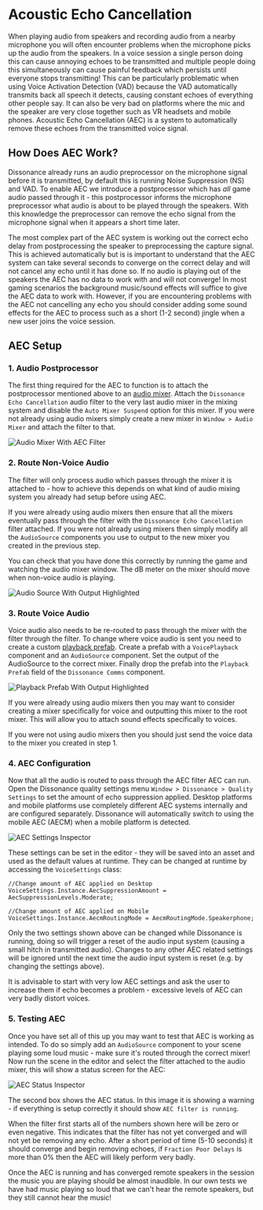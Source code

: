 # Acoustic Echo Cancellation

When playing audio from speakers and recording audio from a nearby microphone you will often encounter problems when the microphone picks up the audio from the speakers. In a voice session a single person doing this can cause annoying echoes to be transmitted and multiple people doing this simultaneously can cause painful feedback which persists until everyone stops transmitting! This can be particularly problematic when using Voice Activation Detection (VAD) because the VAD automatically transmits back all speech it detects, causing constant echoes of everything other people say. It can also be very bad on platforms where the mic and the speaker are very close together such as VR headsets and mobile phones. Acoustic Echo Cancellation (AEC) is a system to automatically remove these echoes from the transmitted voice signal.

## How Does AEC Work?

Dissonance already runs an audio preprocessor on the microphone signal before it is transmitted, by default this is running Noise Suppression (NS) and VAD. To enable AEC we introduce a postprocessor which has _all_ game audio passed through it - this postprocessor informs the microphone preprocessor what audio is about to be played through the speakers. With this knowledge the preprocessor can remove the echo signal from the microphone signal when it appears a short time later.

The most complex part of the AEC system is working out the correct echo delay from postprocessing the speaker to preprocessing the capture signal. This is achieved automatically but is is important to understand that the AEC system can take several seconds to converge on the correct delay and will not cancel any echo until it has done so. If no audio is playing out of the speakers the AEC has no data to work with and will not converge! In most gaming scenarios the background music/sound effects will suffice to give the AEC data to work with. However, if you are encountering problems with the AEC not cancelling any echo you should consider adding some sound effects for the AEC to process such as a short (1-2 second) jingle when a new user joins the voice session.

## AEC Setup

### 1. Audio Postprocessor

The first thing required for the AEC to function is to attach the postprocessor mentioned above to an [audio mixer](https://docs.unity3d.com/Manual/AudioMixer.html). Attach the `Dissonance Echo Cancellation` audio filter to the very last audio mixer in the mixing system and disable the `Auto Mixer Suspend` option for this mixer. If you were not already using audio mixers simply create a new mixer in `Window > Audio Mixer` and attach the filter to that.

![Audio Mixer With AEC Filter](/images/AudioMixer_WithAecFilter.png)

### 2. Route Non-Voice Audio

The filter will only process audio which passes through the mixer it is attached to - how to achieve this depends on what kind of audio mixing system you already had setup before using AEC.

If you were already using audio mixers then ensure that all the mixers eventually pass through the filter with the `Dissonance Echo Cancellation` filter attached. If you were not already using mixers then simply modify all the `AudioSource` components you use to output to the new mixer you created in the previous step.

You can check that you have done this correctly by running the game and watching the audio mixer window. The dB meter on the mixer should move when non-voice audio is playing.

![Audio Source With Output Highlighted](/images/AudioSource_OutputHighlighted.png)

### 3. Route Voice Audio

Voice audio also needs to be re-routed to pass through the mixer with the filter through the filter. To change where voice audio is sent you need to create a custom [playback prefab](/Tutorials/Playback-Prefab). Create a prefab with a `VoicePlayback` component and an `AudioSource` component. Set the output of the AudioSource to the correct mixer. Finally drop the prefab into the `Playback Prefab` field of the `Dissonance Comms` component.

![Playback Prefab With Output Highlighted](/images/PlaybackPrefab_OutputHighlighted.png)

If you were already using audio mixers then you may want to consider creating a mixer specifically for voice and outputting this mixer to the root mixer. This will allow you to attach sound effects specifically to voices.

If you were not using audio mixers then you should just send the voice data to the mixer you created in step 1.

### 4. AEC Configuration

Now that all the audio is routed to pass through the AEC filter AEC can run. Open the Dissonance quality settings menu `Window > Dissonance > Quality Settings` to set the amount of echo suppression applied. Desktop platforms and mobile platforms use completely different AEC systems internally and are configured separately. Dissonance will automatically switch to using the mobile AEC (AECM) when a mobile platform is detected.

![AEC Settings Inspector](/images/AecSettings.png)

These settings can be set in the editor - they will be saved into an asset and used as the default values at runtime. They can be changed at runtime by accessing the `VoiceSettings` class:

```
//Change amount of AEC applied on Desktop
VoiceSettings.Instance.AecSuppressionAmount = AecSuppressionLevels.Moderate;

//Change amount of AEC applied on Mobile
VoiceSettings.Instance.AecmRoutingMode = AecmRoutingMode.Speakerphone;
```

Only the two settings shown above can be changed while Dissonance is running, doing so will trigger a reset of the audio input system (causing a small hitch in transmitted audio). Changes to any other AEC related settings will be ignored until the next time the audio input system is reset (e.g. by changing the settings above).

It is advisable to start with very low AEC settings and ask the user to increase them if echo becomes a problem - excessive levels of AEC can very badly distort voices.

### 5. Testing AEC

Once you have set all of this up you may want to test that AEC is working as intended. To do so simply add an `AudioSource` component to your scene playing some loud music - make sure it's routed through the correct mixer! Now run the scene in the editor and select the filter attached to the audio mixer, this will show a status screen for the AEC:

![AEC Status Inspector](/images/AecStatus.png)

The second box shows the AEC status. In this image it is showing a warning - if everything is setup correctly it should show `AEC filter is running`.

When the filter first starts all of the numbers shown here will be zero or even negative. This indicates that the filter has not yet converged and will not yet be removing any echo. After a short period of time (5-10 seconds) it should converge and begin removing echoes, if `Fraction Poor Delays` is more than 0% then the AEC will likely perform very badly.

Once the AEC is running and has converged remote speakers in the session the music you are playing should be almost inaudible. In our own tests we have had music playing so loud that we can't hear the remote speakers, but they still cannot hear the music! 